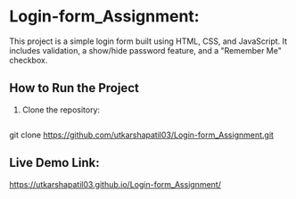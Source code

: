 # Login-form_Assignment: 
This project is a simple login form built using HTML, CSS, and JavaScript. It includes validation, a show/hide password feature, and a "Remember Me" checkbox.

## How to Run the Project

1. Clone the repository:
   ```bash
  git clone https://github.com/utkarshapatil03/Login-form_Assignment.git

## Live Demo Link:
 https://utkarshapatil03.github.io/Login-form_Assignment/
